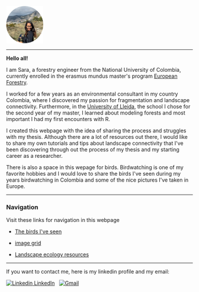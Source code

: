 
<style>
.imgContainer {
  max-width: 100px;
}
</style>

<img class="imgContainer" src="./Images/PROF.png">

---

**Hello all!**

<!-- wp:paragraph -->
I am Sara, a forestry engineer from the National University of Colombia, currently enrolled in the erasmus mundus master's program <a href="https://sites.uef.fi/europeanforestry/">European Forestry</a>.

<!-- wp:paragraph -->
I worked for a few years as an environmental consultant in my country Colombia, where I discovered my passion for fragmentation and landscape connectivity. Furthermore, in the <a href="https://www.udl.cat/ca/es/">University of Lleida</a>, the school I chose for the second year of my master, I learned about modeling forests and most important I had my first encounters with R.
<!-- /wp:paragraph -->

<!-- wp:paragraph -->
I created this webpage with the idea of sharing the process and struggles with my thesis. Although there are a lot of resources out there, I would like to share my own tutorials and tips about landscape connectivity that I've been discovering through out the process of my thesis and my starting career as a researcher.
<!-- /wp:paragraph -->

There is also a space in this wepage for birds. Birdwatching is one of my favorite hobbies and I would love to share the birds I've seen during my years birdwatching in Colombia and some of the nice pictures I've taken in Europe.

---

### Navigation

Visit these links for navigation in this webpage

- [The birds I've seen](./Birds_link.md)

- [image grid](./image-grid.md)

<!-- - [trial](./whatever.Rmd) -->

- [Landscape ecology resources](./Landscape_ecology.md)

---

If you want to contact me, here is my linkedin profile and my email:

[![Linkedin](https://i.stack.imgur.com/gVE0j.png) LinkedIn](https://www.linkedin.com/in/sara-pineda-zapata/)
&nbsp;
[![Gmail](https://img.shields.io/badge/Gmail-D14836?style=for-the-badge&logo=gmail&logoColor=white)](mailto:sapine@gmail.com)

<!-- 
You can use the [editor on GitHub](https://github.com/spinedaz/Website/edit/main/README.md) to maintain and preview the content for your website in Markdown files.

Whenever you commit to this repository, GitHub Pages will run [Jekyll](https://jekyllrb.com/) to rebuild the pages in your site, from the content in your Markdown files.

### Markdown

Markdown is a lightweight and easy-to-use syntax for styling your writing. It includes conventions for

```markdown
Syntax highlighted code block

# Header 1
## Header 2
### Header 3

- Bulleted
- List

1. Numbered
2. List

**Bold** and _Italic_ and `Code` text

[Link](url) and ![Image](src)
```

For more details see [Basic writing and formatting syntax](https://docs.github.com/en/github/writing-on-github/getting-started-with-writing-and-formatting-on-github/basic-writing-and-formatting-syntax).

### Jekyll Themes

Your Pages site will use the layout and styles from the Jekyll theme you have selected in your [repository settings](https://github.com/spinedaz/Website/settings/pages). The name of this theme is saved in the Jekyll `_config.yml` configuration file.

### Support or Contact

Having trouble with Pages? Check out our [documentation](https://docs.github.com/categories/github-pages-basics/) or [contact support](https://support.github.com/contact) and we’ll help you sort it out. -->
